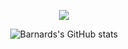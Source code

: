 
<div align = "center">

<div>

![](https://komarev.com/ghpvc/?username=Barnards&color=FF0000&label=NUMBER+OF+RED+PILL+CHADS+WHO+VISITED+THE+SAUCE:&style=flat)

</div>

</div>

<div align = "center">

<p>

![Barnards's GitHub stats](https://github-readme-stats.vercel.app/api?username=barnards&show_icons=true&theme=tokyonight)

</p>

</div>



